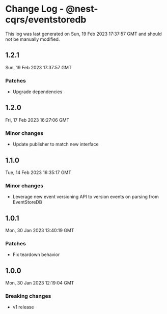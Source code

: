 # Change Log - @nest-cqrs/eventstoredb

This log was last generated on Sun, 19 Feb 2023 17:37:57 GMT and should not be manually modified.

## 1.2.1

Sun, 19 Feb 2023 17:37:57 GMT

### Patches

- Upgrade dependencies

## 1.2.0

Fri, 17 Feb 2023 16:27:06 GMT

### Minor changes

- Update publisher to match new interface

## 1.1.0

Tue, 14 Feb 2023 16:35:17 GMT

### Minor changes

- Leverage new event versioning API to version events on parsing from EventStoreDB

## 1.0.1

Mon, 30 Jan 2023 13:40:19 GMT

### Patches

- Fix teardown behavior

## 1.0.0

Mon, 30 Jan 2023 12:19:04 GMT

### Breaking changes

- v1 release
